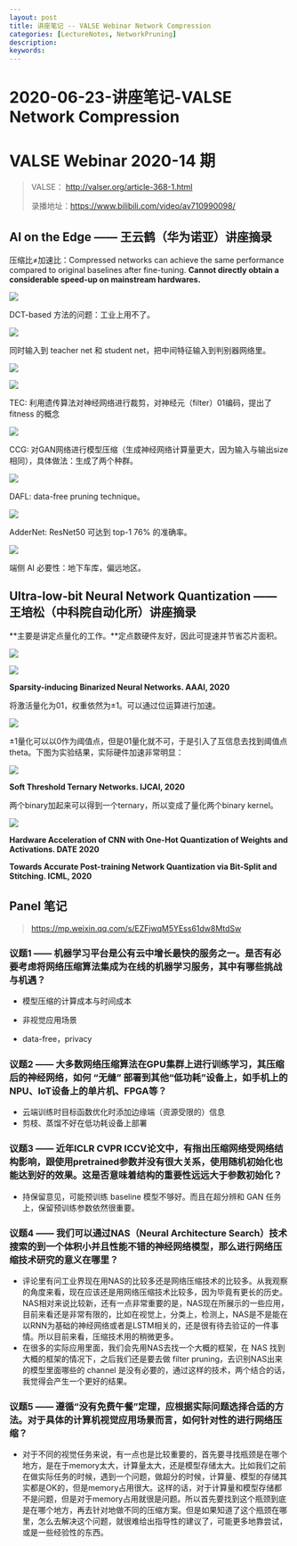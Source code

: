 ```yaml
---
layout: post
title: 讲座笔记 -- VALSE Webinar Network Compression
categories: [LectureNotes, NetworkPruning]
description: 
keywords: 
---
```


# 2020-06-23-讲座笔记-VALSE Network Compression

# VALSE Webinar 2020-14 期

> VALSE： http://valser.org/article-368-1.html 
>
> 录播地址：https://www.bilibili.com/video/av710990098/ 

##  AI on the Edge —— 王云鹤（华为诺亚）讲座摘录

压缩比≠加速比：Compressed networks can achieve the same performance compared to original baselines after fine-tuning. **Cannot directly obtain a considerable speed-up on mainstream hardwares.** 

![](/images/VALSE/modelCompression0.png)

DCT-based 方法的问题：工业上用不了。

![](/images/VALSE/modelCompression1.png)

同时输入到 teacher net 和 student net，把中间特征输入到判别器网络里。

![](/images/VALSE/modelCompression2.png)

![](/images/VALSE/modelCompression3.png)

TEC: 利用遗传算法对神经网络进行裁剪，对神经元（filter）01编码，提出了 fitness 的概念

![](/images/VALSE/modelCompression4.png)

CCG: 对GAN网络进行模型压缩（生成神经网络计算量更大，因为输入与输出size相同），具体做法：生成了两个种群。

![](/images/VALSE/modelCompression5.png)

 DAFL: data-free pruning technique。

![](/images/VALSE/modelCompression6.png)

AdderNet: ResNet50 可达到 top-1 76% 的准确率。

![](/images/VALSE/modelCompression7.png)

端侧 AI 必要性：地下车库，偏远地区。

## Ultra-low-bit Neural Network Quantization —— 王培松（中科院自动化所）讲座摘录

**主要是讲定点量化的工作。**定点数硬件友好，因此可提速并节省芯片面积。

![](/images/VALSE/modelCompression8.png)

![](/images/VALSE/modelCompression9.png)

**Sparsity-inducing Binarized Neural Networks. AAAI, 2020**

将激活量化为01，权重依然为±1。可以通过位运算进行加速。

![](/images/VALSE/modelCompression10.png)

±1量化可以以0作为阈值点，但是01量化就不可，于是引入了互信息去找到阈值点theta。下图为实验结果，实际硬件加速非常明显：

![](/images/VALSE/modelCompression11.png)

**Soft Threshold Ternary Networks. IJCAI, 2020**

两个binary加起来可以得到一个ternary，所以变成了量化两个binary kernel。

![](/images/VALSE/modelCompression12.png)

**Hardware Acceleration of CNN with One-Hot Quantization of Weights and Activations. DATE 2020**

**Towards Accurate Post-training Network Quantization via Bit-Split and Stitching. ICML, 2020**

## Panel 笔记

> https://mp.weixin.qq.com/s/EZFjwqM5YEss61dw8MtdSw

### 议题1 —— 机器学习平台是公有云中增长最快的服务之一。是否有必要考虑将网络压缩算法集成为在线的机器学习服务，其中有哪些挑战与机遇？

- 模型压缩的计算成本与时间成本

- 非视觉应用场景
- data-free，privacy

### 议题2 —— 大多数网络压缩算法在GPU集群上进行训练学习，其压缩后的神经网络，如何 “无缝” 部署到其他“低功耗”设备上，如手机上的NPU、IoT设备上的单片机、FPGA等？

- 云端训练时目标函数优化时添加边缘端（资源受限的）信息
- 剪枝、蒸馏不好在低功耗设备上部署


 ### 议题3 —— 近年ICLR CVPR ICCV论文中，有指出压缩网络受网络结构影响，跟使用pretrained参数并没有很大关系，使用随机初始化也能达到好的效果。这是否意味着结构的重要性远远大于参数初始化？

- 持保留意见，可能预训练 baseline 模型不够好。而且在超分辨和 GAN 任务上，保留预训练参数依然很重要。

### 议题4 —— 我们可以通过NAS（Neural Architecture Search）技术搜索的到一个体积小并且性能不错的神经网络模型，那么进行网络压缩技术研究的意义在哪里？

- 评论里有问工业界现在用NAS的比较多还是网络压缩技术的比较多。从我观察的角度来看，现在应该还是用网络压缩技术比较多，因为毕竟有更长的历史。NAS相对来说比较新，还有一点非常重要的是，NAS现在所展示的一些应用，目前来看还是非常有限的，比如在视觉上，分类上，检测上，NAS是不是能在以RNN为基础的神经网络或者是LSTM相关的，还是很有待去验证的一件事情。所以目前来看，压缩技术用的稍微更多。 
- 在很多的实际应用里面，我们会先用NAS去找一个大概的框架，在 NAS 找到大概的框架的情况下，之后我们还是要去做 filter pruning，去识别NAS出来的模型里面哪些的 channel 是没有必要的，通过这样的技术，两个结合的话，我觉得会产生一个更好的结果。 

### 议题5 —— 遵循“没有免费午餐”定理，应根据实际问题选择合适的方法。对于具体的计算机视觉应用场景而言，如何针对性的进行网络压缩？

- 对于不同的视觉任务来说，有一点也是比较重要的，首先要寻找瓶颈是在哪个地方，是在于memory太大，计算量太大，还是模型存储太大。比如我们之前在做实际任务的时候，遇到一个问题，做超分的时候，计算量、模型的存储其实都是OK的，但是memory占用很大。这样的话，对于计算量和模型存储都不是问题，但是对于memory占用就很是问题。所以首先要找到这个瓶颈到底是在哪个地方，再去针对地做不同的压缩方案。但是如果知道了这个瓶颈在哪里，怎么去解决这个问题，就很难给出指导性的建议了，可能更多地靠尝试，或是一些经验性的东西。 